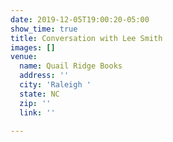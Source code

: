 ```yaml
---
date: 2019-12-05T19:00:20-05:00
show_time: true
title: Conversation with Lee Smith
images: []
venue:
  name: Quail Ridge Books
  address: ''
  city: 'Raleigh '
  state: NC
  zip: ''
  link: ''

---
```

